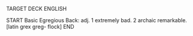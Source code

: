 TARGET DECK
ENGLISH

START
Basic
Egregious
Back: adj. 1 extremely bad. 2 archaic remarkable. [latin grex greg- flock]
END
